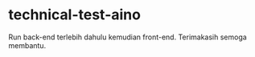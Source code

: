 # technical-test-aino
Run back-end terlebih dahulu kemudian front-end.
Terimakasih semoga membantu.
